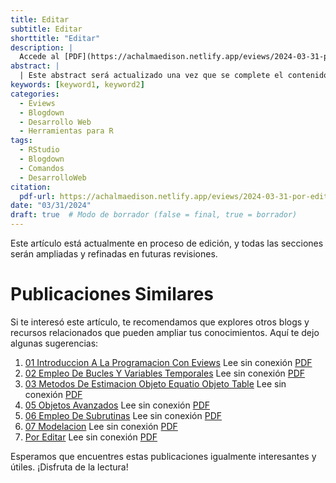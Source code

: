 ```yaml
---
title: Editar
subtitle: Editar
shorttitle: "Editar"
description: |
  Accede al [PDF](https://achalmaedison.netlify.app/eviews/2024-03-31-por-editar/index.pdf) completo aquí.
abstract: |
  | Este abstract será actualizado una vez que se complete el contenido final del artículo.
keywords: [keyword1, keyword2]
categories:
  - Eviews
  - Blogdown
  - Desarrollo Web
  - Herramientas para R
tags:
  - RStudio
  - Blogdown
  - Comandos
  - DesarrolloWeb
citation:
  pdf-url: https://achalmaedison.netlify.app/eviews/2024-03-31-por-editar/index.pdf
date: "03/31/2024"
draft: true  # Modo de borrador (false = final, true = borrador)
---
```








Este artículo está actualmente en proceso de edición, y todas las secciones serán ampliadas y refinadas en futuras revisiones.


# Publicaciones Similares

Si te interesó este artículo, te recomendamos que explores otros blogs y recursos relacionados que pueden ampliar tus conocimientos. Aquí te dejo algunas sugerencias:


1. [01 Introduccion A La Programacion Con Eviews](https://achalmaedison.netlify.app/programacion-software/eviews/2021-08-30-01-introduccion-a-la-programacion-con-eviews) Lee sin conexión [PDF](https://achalmaedison.netlify.app/programacion-software/eviews/2021-08-30-01-introduccion-a-la-programacion-con-eviews/index.pdf)
2. [02 Empleo De Bucles Y Variables Temporales](https://achalmaedison.netlify.app/programacion-software/eviews/2021-09-06-02-empleo-de-bucles-y-variables-temporales) Lee sin conexión [PDF](https://achalmaedison.netlify.app/programacion-software/eviews/2021-09-06-02-empleo-de-bucles-y-variables-temporales/index.pdf)
3. [03 Metodos De Estimacion Objeto Equatio Objeto Table](https://achalmaedison.netlify.app/programacion-software/eviews/2021-09-13-03-metodos-de-estimacion-objeto-equatio-objeto-table) Lee sin conexión [PDF](https://achalmaedison.netlify.app/programacion-software/eviews/2021-09-13-03-metodos-de-estimacion-objeto-equatio-objeto-table/index.pdf)
4. [05 Objetos Avanzados](https://achalmaedison.netlify.app/programacion-software/eviews/2022-02-07-05-objetos-avanzados) Lee sin conexión [PDF](https://achalmaedison.netlify.app/programacion-software/eviews/2022-02-07-05-objetos-avanzados/index.pdf)
5. [06 Empleo De Subrutinas](https://achalmaedison.netlify.app/programacion-software/eviews/2022-02-14-06-empleo-de-subrutinas) Lee sin conexión [PDF](https://achalmaedison.netlify.app/programacion-software/eviews/2022-02-14-06-empleo-de-subrutinas/index.pdf)
6. [07 Modelacion](https://achalmaedison.netlify.app/programacion-software/eviews/2022-02-21-07-modelacion) Lee sin conexión [PDF](https://achalmaedison.netlify.app/programacion-software/eviews/2022-02-21-07-modelacion/index.pdf)
7. [Por Editar](https://achalmaedison.netlify.app/programacion-software/eviews/2024-03-31-por-editar) Lee sin conexión [PDF](https://achalmaedison.netlify.app/programacion-software/eviews/2024-03-31-por-editar/index.pdf)


Esperamos que encuentres estas publicaciones igualmente interesantes y útiles. ¡Disfruta de la lectura!

